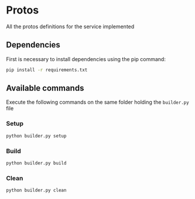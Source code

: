 # Protos

All the protos definitions for the service implemented

## Dependencies

First is necessary to install dependencies using the pip command:

```bash
pip install -r requirements.txt
```

## Available commands

Execute the following commands on the same folder holding the `builder.py` file

### Setup

```bash
python builder.py setup
```

### Build

```bash
python builder.py build
```

### Clean

```bash
python builder.py clean
```